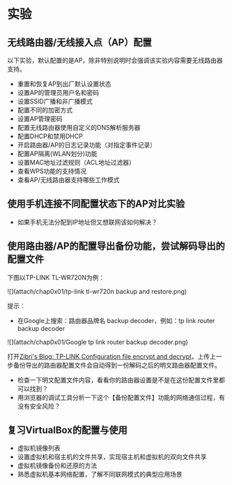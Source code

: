 # 实验

## 无线路由器/无线接入点（AP）配置

以下实验，默认配置的是AP，除非特别说明时会强调该实验内容需要无线路由器支持。

* 重置和恢复AP到出厂默认设置状态
* 设置AP的管理员用户名和密码
* 设置SSID广播和非广播模式
* 配置不同的加密方式
* 设置AP管理密码
* 配置无线路由器使用自定义的DNS解析服务器 
* 配置DHCP和禁用DHCP
* 开启路由器/AP的日志记录功能（对指定事件记录）
* 配置AP隔离(WLAN划分)功能
* 设置MAC地址过滤规则（ACL地址过滤器）
* 查看WPS功能的支持情况
* 查看AP/无线路由器支持哪些工作模式

## 使用手机连接不同配置状态下的AP对比实验

* 如果手机无法分配到IP地址但又想联网该如何解决？

## 使用路由器/AP的配置导出备份功能，尝试解码导出的配置文件

下图以TP-LINK TL-WR720N为例：

![](attach/chap0x01/tp-link tl-wr720n backup and restore.png)

提示：

* 在Google上搜索：路由器品牌名 backup decoder，例如：tp link router backup decoder

![](attach/chap0x01/Google tp link router backup decoder.png)

打开[Zibri's Blog: TP-LINK Configuration file encrypt and decrypt](http://www.zibri.org/2015/10/tp-link-configuration-file-encrypt-and-decrypt.html)，上传上一步备份导出的路由器配置文件会自动得到一份解码之后的明文路由器配置文件。

* 检查一下明文配置文件内容，看看你的路由器设置是不是在这份配置文件里都可以找到？
* 用浏览器的调试工具分析一下这个【备份配置文件】功能的网络通信过程，有没有安全风险？

## 复习VirtualBox的配置与使用

* 虚拟机镜像列表
* 设置虚拟机和宿主机的文件共享，实现宿主机和虚拟机的双向文件共享
* 虚拟机镜像备份和还原的方法
* 熟悉虚拟机基本网络配置，了解不同联网模式的典型应用场景


